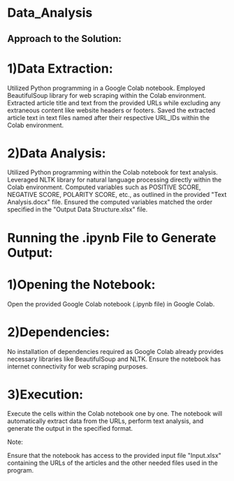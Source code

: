 # Data_Analysis
## Approach to the Solution:

# 1)Data Extraction:

Utilized Python programming in a Google Colab notebook.
Employed BeautifulSoup library for web scraping within the Colab environment.
Extracted article title and text from the provided URLs while excluding any extraneous content like website headers or footers.
Saved the extracted article text in text files named after their respective URL_IDs within the Colab environment.


# 2)Data Analysis:

Utilized Python programming within the Colab notebook for text analysis.
Leveraged NLTK library for natural language processing directly within the Colab environment.
Computed variables such as POSITIVE SCORE, NEGATIVE SCORE, POLARITY SCORE, etc., as outlined in the provided "Text Analysis.docx" file.
Ensured the computed variables matched the order specified in the "Output Data Structure.xlsx" file.

# Running the .ipynb File to Generate Output:

# 1)Opening the Notebook:

Open the provided Google Colab notebook (.ipynb file) in Google Colab.

# 2)Dependencies:

No installation of dependencies required as Google Colab already provides necessary libraries like BeautifulSoup and NLTK.
Ensure the notebook has internet connectivity for web scraping purposes.

# 3)Execution:

Execute the cells within the Colab notebook one by one.
The notebook will automatically extract data from the URLs, perform text analysis, and generate the output in the specified format.

Note:

Ensure that the notebook has access to the provided input file "Input.xlsx" containing the URLs of the articles and the other needed files used in the program.
